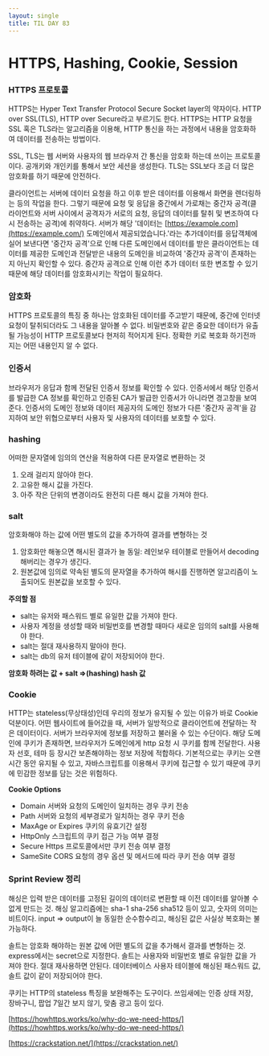 ```yaml
---
layout: single
title: TIL DAY 83
---
```

# HTTPS, Hashing, Cookie, Session

### HTTPS 프로토콜

HTTPS는 Hyper Text Transfer Protocol Secure Socket layer의 약자이다. HTTP over SSL(TLS), HTTP over Secure라고 부르기도 한다. HTTPS는 HTTP 요청을 SSL 혹은 TLS라는 알고리즘을 이용해, HTTP 통신을 하는 과정에서 내용을 암호화하여 데이터를 전송하는 방법이다.

SSL, TLS는 웹 서버와 사용자의 웹 브라우저 간 통신을 암호화 하는데 쓰이는 프로토콜이다. 공개키와 개인키를 통해서 보안 세션을 생성한다. TLS는 SSL보다 조금 더 많은 암호화를 하기 때문에 안전하다.

클라이언트는 서버에 데이터 요청을 하고 이후 받은 데이터를 이용해서 화면을 렌더링하는 등의 작업을 한다. 그렇기 때문에 요청 및 응답을 중간에서 가로채는 중간자 공격(클라이언트와 서버 사이에서 공격자가 서로의 요청, 응답의 데이터를 탈취 및 변조하여 다시 전송하는 공격)에 취약하다. 서버가 해당 '데이터는 [https://example.com](https://example.com/) 도메인에서 제공되었습니다.'라는 추가데이터를 응답객체에 실어 보낸다면 '중간자 공격'으로 인해 다른 도메인에서 데이터를 받은 클라이언트는 데이터를 제공한 도메인과 전달받은 내용의 도메인을 비교하여 '중간자 공격'이 존재하는지 아닌지 확인할 수 있다. 중간자 공격으로 인해 이런 추가 데이터 또한 변조할 수 있기 때문에 해당 데이터를 암호화시키는 작업이 필요하다.

### 암호화

HTTPS 프로토콜의 특징 중 하나는 암호화된 데이터를 주고받기 때문에, 중간에 인터넷 요청이 탈취되더라도 그 내용을 알아볼 수 없다. 비밀번호와 같은 중요한 데이터가 유출될 가능성이 HTTP 프로토콜보다 현저히 적어지게 된다. 정확한 키로 복호화 하기전까지는 어떤 내용인지 알 수 없다.

### 인증서

브라우저가 응답과 함께 전달된 인증서 정보를 확인할 수 있다. 인증서에서 해당 인증서를 발급한 CA 정보를 확인하고 인증된 CA가 발급한 인증서가 아니라면 경고창을 보여준다. 인증서의 도메인 정보와 데이터 제공자의 도메인 정보가 다른 '중간자 공격'을 감지하여 보안 위협으로부터 사용자 및 사용자의 데이터를 보호할 수 있다.

### hashing

어떠한 문자열에 임의의 연산을 적용하여 다른 문자열로 변환하는 것

1. 오래 걸리지 않아야 한다.
2. 고유한 해시 값을 가진다.
3. 아주 작은 단위의 변경이라도 완전히 다른 해시 값을 가져야 한다.

### salt

암호화해야 하는 값에 어떤 별도의 값을 추가하여 결과를 변형하는 것

1. 암호화만 해놓으면 해시된 결과가 늘 동일: 레인보우 테이블로 만들어서 decoding 해버리는 경우가 생긴다.
2. 원본값에 임의로 약속된 별도의 문자열을 추가하여 해시를 진행하면 알고리즘이 노출되어도 원본값을 보호할 수 있다.

**주의할 점**

- salt는 유저와 패스워드 별로 유일한 값을 가져야 한다.
- 사용자 계정을 생성할 때와 비밀번호를 변경할 때마다 새로운 임의의 salt를 사용해야 한다.
- salt는 절대 재사용하지 말아야 한다.
- salt는 db의 유저 테이블에 같이 저장되어야 한다.

**암호화 하려는 값 + salt ⇒(hashing) hash 값**

### Cookie

HTTP는 stateless(무상태성)인데 우리의 정보가 유지될 수 있는 이유가 바로 Cookie 덕분이다. 어떤 웹사이트에 들어갔을 때, 서버가 일방적으로 클라이언트에 전달하는 작은 데이터이다. 서버가 브라우저에 정보를 저장하고 불러올 수 있는 수단이다. 해당 도메인에 쿠키가 존재하면, 브라우저가 도메인에게 http 요청 시 쿠키를 함께 전달한다. 사용자 선호, 테마 등 장시간 보존해야하는 정보 저장에 적합하다. 기본적으로는 쿠키는 오랜 시간 동안 유지될 수 있고, 자바스크립트를 이용해서 쿠키에 접근할 수 있기 때문에 쿠키에 민감한 정보를 담는 것은 위험하다.

**Cookie Options**

- Domain 서버와 요청의 도메인이 일치하는 경우 쿠키 전송
- Path 서버와 요청의 세부경로가 일치하는 경우 쿠키 전송
- MaxAge or Expires 쿠키의 유효기간 설정
- HttpOnly 스크립트의 쿠키 접근 가능 여부 결정
- Secure Https 프로토콜에서만 쿠키 전송 여부 결정
- SameSite CORS 요청의 경우 옵션 및 메서드에 따라 쿠키 전송 여부 결정

### Sprint Review 정리

해싱은 입력 받은 데이터를 고정된 길이의 데이터로 변환할 때 이전 데이터를 알아볼 수 없게 만드는 것. 해싱 알고리즘에는 sha-1 sha-256 sha512 등이 있고, 숫자의 의미는 비트이다. input ⇒ output이 늘 동일한 순수함수리고, 해싱된 값은 사실상 복호화는 불가능하다.

솔트는 암호화 해야하는 원본 값에 어떤 별도의 값을 추가해서 결과를 변형하는 것. express에서는 secret으로 지정한다. 솔트는 사용자와 비밀번호 별로 유일한 값을 가져야 한다. 절대 재사용하면 안된다. 데이터베이스 사용자 테이블에 해싱된 패스워드 값, 솔트 값이 같이 저장되어야 한다.

쿠키는 HTTP의 stateless 특징을 보완해주는 도구이다. 쓰임새에는 인증 상태 저장, 장바구니, 팝업 7일간 보지 않기, 맞춤 광고 등이 있다. 

[https://howhttps.works/ko/why-do-we-need-https/](https://howhttps.works/ko/why-do-we-need-https/)

[https://crackstation.net/](https://crackstation.net/)
